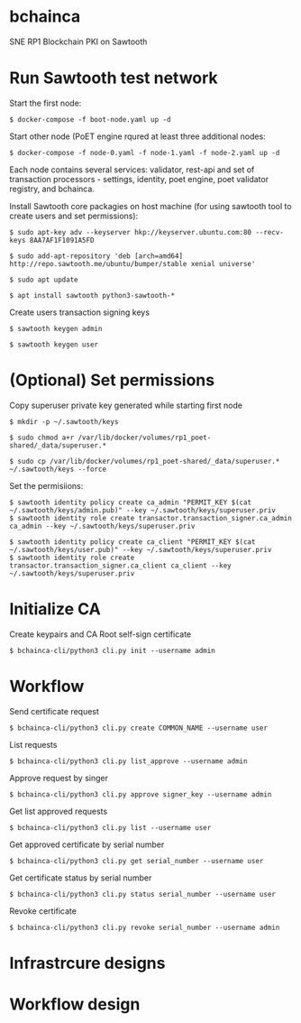 # bchainca
SNE RP1 Blockchain PKI on Sawtooth

# Run Sawtooth test network

Start the first node:

```
$ docker-compose -f boot-node.yaml up -d
```

Start other node (PoET engine rqured at least three additional nodes:

```
$ docker-compose -f node-0.yaml -f node-1.yaml -f node-2.yaml up -d
```

Each node contains several services: validator, rest-api and set of transaction processors - settings, identity, poet engine, poet validator registry, and bchainca. 

Install Sawtooth core packagies on host machine (for using sawtooth tool to create users and set permissions):

```
$ sudo apt-key adv --keyserver hkp://keyserver.ubuntu.com:80 --recv-keys 8AA7AF1F1091A5FD

$ sudo add-apt-repository 'deb [arch=amd64] http://repo.sawtooth.me/ubuntu/bumper/stable xenial universe'

$ sudo apt update

$ apt install sawtooth python3-sawtooth-*
```

Create users transaction signing keys

```
$ sawtooth keygen admin

$ sawtooth keygen user
```

# (Optional) Set permissions

Copy superuser private key generated while starting first node

```
$ mkdir -p ~/.sawtooth/keys

$ sudo chmod a+r /var/lib/docker/volumes/rp1_poet-shared/_data/superuser.*

$ sudo cp /var/lib/docker/volumes/rp1_poet-shared/_data/superuser.* ~/.sawtooth/keys --force
```

Set the permisiions:

```
$ sawtooth identity policy create ca_admin "PERMIT_KEY $(cat ~/.sawtooth/keys/admin.pub)" --key ~/.sawtooth/keys/superuser.priv
$ sawtooth identity role create transactor.transaction_signer.ca_admin ca_admin --key ~/.sawtooth/keys/superuser.priv
```

```
$ sawtooth identity policy create ca_client "PERMIT_KEY $(cat ~/.sawtooth/keys/user.pub)" --key ~/.sawtooth/keys/superuser.priv
$ sawtooth identity role create transactor.transaction_signer.ca_client ca_client --key ~/.sawtooth/keys/superuser.priv
```

# Initialize CA
Create keypairs and CA Root self-sign certificate

```
$ bchainca-cli/python3 cli.py init --username admin
```

# Workflow
Send certificate request

```
$ bchainca-cli/python3 cli.py create COMMON_NAME --username user
```

List requests

```
$ bchainca-cli/python3 cli.py list_approve --username admin
```

Approve request by singer

```
$ bchainca-cli/python3 cli.py approve signer_key --username admin
```

Get list approved requests

```
$ bchainca-cli/python3 cli.py list --username user
```

Get approved certificate by serial number

```
$ bchainca-cli/python3 cli.py get serial_number --username user
```

Get certificate status by serial number

```
$ bchainca-cli/python3 cli.py status serial_number --username user
```

Revoke certificate

```
$ bchainca-cli/python3 cli.py revoke serial_number --username admin
```
# Infrastrcure designs

# Workflow design

